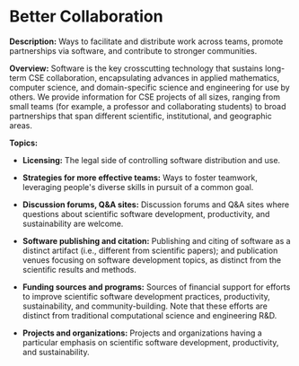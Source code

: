 # Better Collaboration

**Description:**  Ways to facilitate and distribute work across teams, promote partnerships via software, and contribute to stronger communities.

**Overview:** Software is the key crosscutting technology that sustains long-term CSE collaboration, encapsulating advances in applied mathematics, computer science, and domain-specific science and engineering for use by others.  We provide information for CSE projects of all sizes, ranging from small teams (for example, a professor and collaborating students) to broad partnerships that span different scientific, institutional, and geographic areas.  

**Topics:**


- **Licensing:**
The legal side of controlling software distribution and use.  

<!---
   - [What Is Software Intellectual Property?](Topics/WhatIsSoftwareIntellectualProperty.md)
--->

- **Strategies for more effective teams:**
Ways to foster teamwork, leveraging people's diverse skills in pursuit of a common goal. 

<!---
   - [What Are Strategies for More Effective Teams?](Topics/WhatAreStrategiesForMoreEffectiveTeams.md)  
--->

- **Discussion forums, Q&A sites:**
Discussion forums and Q&A sites where questions about scientific software development, productivity, and sustainability are welcome.

<!---
    - [What Are Discussion Forums and Q&A Sites for Better Scientific Software?](Topics/WhatAreDisussionForumsAndQASitesForBetterScientificSw.md)
--->

- **Software publishing and citation:**
Publishing and citing of software as a distinct artifact (i.e., different from scientific papers); and publication venues focusing on software development topics, as distinct from the scientific results and methods.

<!---
    - [What Is Work on Software Publishing and Citation?](Topics/WhatIsWorkOnSwPublishingAndCitation.md)
--->

- **Funding sources and programs:**
Sources of financial support for efforts to improve scientific software development practices, productivity, sustainability, and community-building. Note that these efforts are distinct from traditional computational science and engineering R&D.

<!---
    - [What Are Funding Sources and Programs Addressing Better Scientific Software?](Topics/WhatAreFundingSourcesAndProgramsAddressingBetterScientificSw.md)
--->

- **Projects and organizations:**
Projects and organizations having a particular emphasis on scientific software development, productivity, and sustainability.

<!---
    - [What Are Projects and Organizations Addressing Better Scientific Software?](Topics/WhatAreProjectsAndOrganizationsAddressingBetterScientificSw.md)
--->

<!---
- **Coordination with stakeholders:**
Communicating with program managers, sponsors, and other stakeholders about project goals, progress, and impact.  


   - [What Is Coordination with Stakeholders?](Topics/WhatIsCoordinationWithStakeholders.md)  
--->

<!---
Category order: 5
--->
